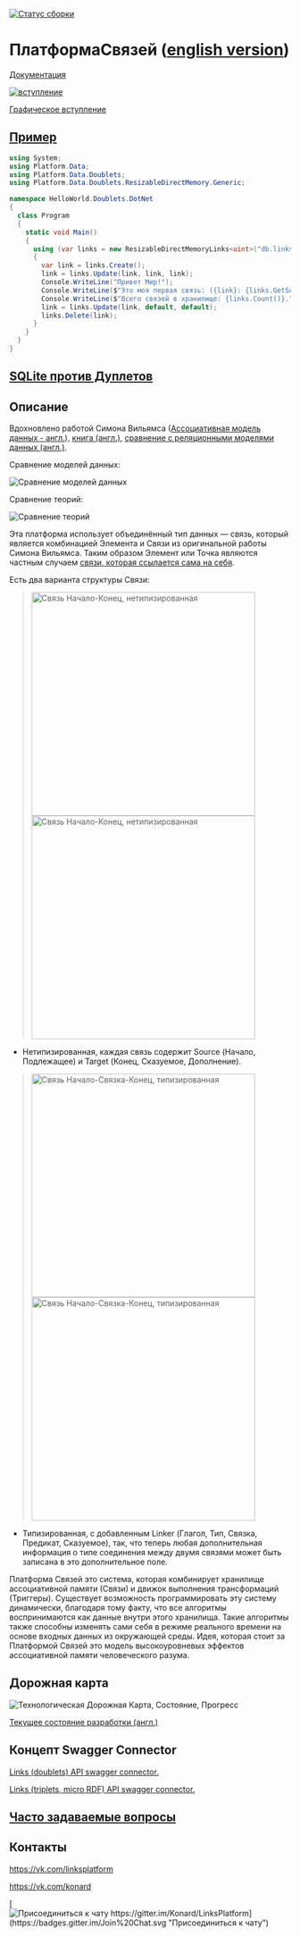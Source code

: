 [![Статус сборки](https://travis-ci.org/Konard/LinksPlatform.svg?branch=master "Статус сборки")](https://travis-ci.org/Konard/LinksPlatform)

# ПлатформаСвязей ([english version](https://github.com/Konard/LinksPlatform/blob/master/README.md))

[Документация](http://linksplatform.github.io/Documentation)

[![вступление](https://raw.githubusercontent.com/LinksPlatform/Documentation/master/doc/Intro/intro-animation-500.gif "вступление")](https://github.com/Konard/LinksPlatform/wiki/%D0%9E-%D1%82%D0%BE%D0%BC,-%D0%BA%D0%B0%D0%BA-%D0%B2%D1%81%D1%91-%D0%BD%D0%B0%D1%87%D0%B8%D0%BD%D0%B0%D0%BB%D0%BE%D1%81%D1%8C)

[Графическое вступление](https://github.com/Konard/LinksPlatform/wiki/%D0%9E-%D1%82%D0%BE%D0%BC,-%D0%BA%D0%B0%D0%BA-%D0%B2%D1%81%D1%91-%D0%BD%D0%B0%D1%87%D0%B8%D0%BD%D0%B0%D0%BB%D0%BE%D1%81%D1%8C)

## [Пример](https://github.com/linksplatform/HelloWorld.Doublets.DotNet)

```C#
using System;
using Platform.Data;
using Platform.Data.Doublets;
using Platform.Data.Doublets.ResizableDirectMemory.Generic;

namespace HelloWorld.Doublets.DotNet
{
  class Program
  {
    static void Main()
    {
      using (var links = new ResizableDirectMemoryLinks<uint>("db.links"))
      {
        var link = links.Create();
        link = links.Update(link, link, link);
        Console.WriteLine("Привет Мир!");
        Console.WriteLine($"Это моя первая связь: ({link}: {links.GetSource(link)}->{links.GetTarget(link)}).");
        Console.WriteLine($"Всего связей в хранилище: {links.Count()}.");
        link = links.Update(link, default, default);
        links.Delete(link);
      }
    }
  }
}
```

## [SQLite против Дуплетов](https://github.com/linksplatform/Comparisons.SQLiteVSDoublets)

## Описание

Вдохновлено работой Симона Вильямса ([Ассоциативная модель данных - англ.](https://en.wikipedia.org/w/index.php?title=Associative_model_of_data&oldid=913469847)), [книга (англ.)](http://www.sentences.com/docs/other_docs/AMD.pdf), [сравнение с реляционными моделями данных (англ.)](http://iacis.org/iis/2009/P2009_1301.pdf).

Сравнение моделей данных:

![Сравнение моделей данных](https://github.com/LinksPlatform/Documentation/raw/master/doc/ModelsComparison/relational_model_vs_associative_model_vs_links_ru.png)

Сравнение теорий:

![Сравнение теорий](https://github.com/LinksPlatform/Documentation/raw/master/doc/TheoriesComparison/theories_comparison_ru.png)

Эта платформа использует объединённый тип данных — связь, который является комбинацией Элемента и Связи из оригинальной работы Симона Вильямса. Таким образом Элемент или Точка являются частным случаем [связи, которая ссылается сама на себя](http://linksplatform.github.io/itself.html).

Есть два варианта структуры Связи:

> <img src="https://raw.githubusercontent.com/LinksPlatform/Documentation/master/doc/ST.png" width="400" title="Связь Начало-Конец, нетипизированная" alt="Связь Начало-Конец, нетипизированная" />
> <img src="https://raw.githubusercontent.com/LinksPlatform/Documentation/master/doc/ST-dots.png" width="400" title="Связь Начало-Конец, нетипизированная" alt="Связь Начало-Конец, нетипизированная" />

- Нетипизированная, каждая связь содержит Source (Начало, Подлежащее) и Target (Конец, Сказуемое, Дополнение).

> <img src="https://raw.githubusercontent.com/LinksPlatform/Documentation/master/doc/SLT.png" width="400" title="Связь Начало-Связка-Конец, типизированная" alt="Связь Начало-Связка-Конец, типизированная" />
> <img src="https://raw.githubusercontent.com/LinksPlatform/Documentation/master/doc/SLT-dots.png" width="400" title="Связь Начало-Связка-Конец, типизированная" alt="Связь Начало-Связка-Конец, типизированная" />

- Типизированная, с добавленным Linker (Глагол, Тип, Связка, Предикат, Сказуемое), так, что теперь любая дополнительная информация о типе соединения между двумя связями может быть записана в это дополнительное поле.

Платформа Связей это система, которая комбинирует хранилище ассоциативной памяти (Связи) и движок выполнения трансформаций (Триггеры). Существует возможность программировать эту систему динамически, благодаря тому факту, что все алгоритмы воспринимаются как данные внутри этого хранилища. Такие алгоритмы также способны изменять сами себя в режиме реального времени на основе входных данных из окружающей среды. Идея, которая стоит за Платформой Связей это модель высокоуровневых эффектов ассоциативной памяти человеческого разума.

## Дорожная карта
![Технологическая Дорожная Карта, Состояние, Прогресс](https://raw.githubusercontent.com/LinksPlatform/Documentation/master/doc/RoadMap-status-ru.png "Технологическая Дорожная Карта, Состояние, Прогресс")

[Текущее состояние разработки (англ.)](https://github.com/Konard/LinksPlatform/milestones)

## Концепт Swagger Connector

[Links (doublets) API swagger connector.](https://gist.github.com/Konard/c76f9948bb25a0d7aff1)

[Links (triplets, micro RDF) API swagger connector.](https://gist.github.com/Konard/e6a0bff583bbca4d452b)

## [Часто задаваемые вопросы](https://github.com/Konard/LinksPlatform/wiki/%D0%A7%D0%90%D0%92%D0%9E)

## Контакты

https://vk.com/linksplatform

https://vk.com/konard

[![Присоединиться к чату https://gitter.im/Konard/LinksPlatform](https://badges.gitter.im/Join%20Chat.svg "Присоединиться к чату")](https://gitter.im/Konard/LinksPlatform?utm_source=badge&utm_medium=badge&utm_campaign=pr-badge&utm_content=badge)
